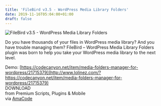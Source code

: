 ```yaml
---
title: 'FileBird v3.5 - WordPress Media Library Folders'
date: 2019-11-16T05:04:00+01:00
draft: false
---
```


![FileBird v3.5 - WordPress Media Library Folders](https://www.codelist.cc/uploads/posts/2019-03/1551601860_filebird-v2.5-wordpress-media-library-folders.jpg "FileBird v3.5 - WordPress Media Library Folders")  
  
Do you have thousands of your files in WordPress media library? And you have trouble managing them? FileBird – WordPress Media Library Folders plugin was born to help you take your WordPress media library to the next level.  
  
Demo: [https://codecanyon.net/item/media-folders-manager-for-wordpress/21715379](http://www.lolinez.com/?https://codecanyon.net/item/media-folders-manager-for-wordpress/21715379)  
DOWNLOAD  
from Premium Scripts, Plugins & Mobile  
via [AmaCode](https://amazcode.ooo)